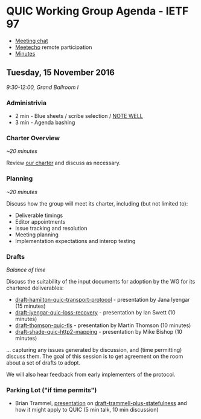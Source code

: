 # QUIC Working Group Agenda - IETF 97

* [Meeting chat](xmpp:quic@jabber.ietf.org?join)
* [Meetecho](http://www.meetecho.com/ietf97/quic) remote participation
* [Minutes](hhttp://etherpad.tools.ietf.org:9000/p/notes-ietf-97-quic)


## Tuesday, 15 November 2016

_9:30-12:00, Grand Ballroom I_

### Administrivia

* 2 min - Blue sheets / scribe selection / [NOTE WELL](https://www.ietf.org/about/note-well.html)
* 3 min - Agenda bashing


### Charter Overview

_~20 minutes_

Review [our charter](https://datatracker.ietf.org/wg/quic/charter/) and discuss as necessary.


### Planning

_~20 minutes_

Discuss how the group will meet its charter, including (but not limited to):

* Deliverable timings
* Editor appointments
* Issue tracking and resolution
* Meeting planning
* Implementation expectations and interop testing


### Drafts

_Balance of time_

Discuss the suitability of the input documents for adoption by the WG for its chartered deliverables:

* [draft-hamilton-quic-transport-protocol](https://datatracker.ietf.org/doc/draft-hamilton-quic-transport-protocol/) - presentation by Jana Iyengar (15 minutes)
* [draft-iyengar-quic-loss-recovery](https://datatracker.ietf.org/doc/draft-iyengar-quic-loss-recovery/) - presentation by Ian Swett (10 minutes)
* [draft-thomson-quic-tls](https://datatracker.ietf.org/doc/draft-thomson-quic-tls/) - presentation by Martin Thomson (10 minutes)
* [draft-shade-quic-http2-mapping](https://datatracker.ietf.org/doc/draft-shade-quic-http2-mapping/) - presentation by Mike Bishop (10 minutes)

... capturing any issues generated by discussion, and (time permitting) discuss them. The goal of this session is to get agreement on the room about a set of drafts to adopt.

We will also hear feedback from early implementers of the protocol.


### Parking Lot ("if time permits")

* Brian Trammel, [presentation](https://quicwg.github.io/wg-materials/ietf97/quic-statefulness.pdf) on  [draft-trammell-plus-statefulness](https://datatracker.ietf.org/doc/draft-trammell-plus-statefulness/) and how it might apply to QUIC (5 min talk, 10 min discussion)
